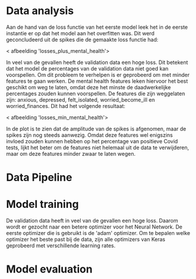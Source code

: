# Data analysis
Aan de hand van de loss functie van het eerste model leek het in de eerste instantie er op dat het model aan het overfitten was. Dit werd geconcludeerd uit de spikes die de gemaakte loss functie had:

< afbeelding 'losses_plus_mental_health'>

In veel van de gevallen heeft de validation data een hoge loss. Dit betekent dat het model de percentages van de validation data niet goed kan voorspellen. Om dit probleem te verhelpen is er geprobeerd om met minder features te gaan werken. De mental health features leken hiervoor het best geschikt om weg te laten, omdat deze het minste de daadwerkelijke percentages zouden kunnen voorspellen. De features die zijn weggelaten zijn: anxious, depressed, felt_isolated, worried_become_ill en worried_finances. Dit had het volgende resultaat:

< afbeelding 'losses_min_mental_health'>

In de plot is te zien dat de amplitude van de spikes is afgenomen, maar de spikes zijn nog steeds aanwezig. Omdat deze features wel enigszins invloed zouden kunnen hebben op het percentage van positieve Covid tests, lijkt het beter om de features niet helemaal uit de data te verwijderen, maar om deze features minder zwaar te laten wegen.

# Data Pipeline

# Model training
De validation data heeft in veel van de gevallen een hoge loss. Daarom wordt er gezocht naar een betere optimizer voor het Neural Network. De eerste optimizer die is gebruikt is de 'adam' optimizer. Om te bepalen welke optimizer het beste past bij de data, zijn alle optimizers van Keras geprobeerd met verschillende learning rates. 

# Model evaluation
